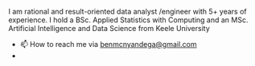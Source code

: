 I am rational and result-oriented data analyst /engineer with 5+ years of experience. I hold a BSc. Applied Statistics with Computing and an MSc. Artificial Intelligence and Data Science from Keele University



- 📫 How to reach me via benmcnyandega@gmail.com
-

<!---
bendataa/bendataa is a ✨ special ✨ repository because its `README.md` (this file) appears on your GitHub profile.
You can click the Preview link to take a look at your changes.
--->

